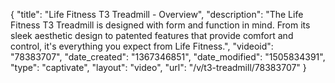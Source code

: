 {
    "title": "Life Fitness T3 Treadmill - Overview",
    "description": "The Life Fitness T3 Treadmill is designed with form and function in mind. From its sleek aesthetic design to patented features that provide comfort and control, it's everything you expect from Life Fitness.",
    "videoid": "78383707",
    "date_created": "1367346851",
    "date_modified": "1505834391",
    "type": "captivate",
    "layout": "video",
    "url": "\/v\/t3-treadmill\/78383707"
}